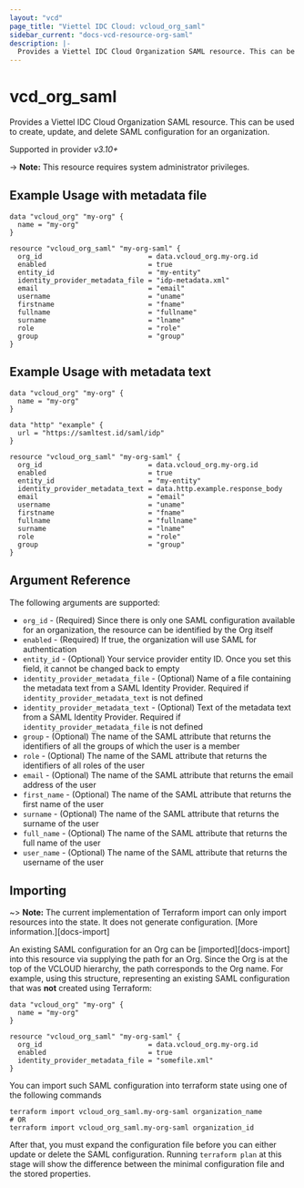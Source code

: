 ```yaml
---
layout: "vcd"
page_title: "Viettel IDC Cloud: vcloud_org_saml"
sidebar_current: "docs-vcd-resource-org-saml"
description: |-
  Provides a Viettel IDC Cloud Organization SAML resource. This can be used to create, delete, and update SAML configuration for an organization.
---
```


# vcd\_org\_saml

Provides a Viettel IDC Cloud Organization SAML resource. This can be used to create, update, and delete SAML configuration for an organization.

Supported in provider *v3.10+*

-> **Note:** This resource requires system administrator privileges.

## Example Usage with metadata file

```hcl
data "vcloud_org" "my-org" {
  name = "my-org"
}

resource "vcloud_org_saml" "my-org-saml" {
  org_id                          = data.vcloud_org.my-org.id
  enabled                         = true
  entity_id                       = "my-entity"
  identity_provider_metadata_file = "idp-metadata.xml"
  email                           = "email"
  username                        = "uname"
  firstname                       = "fname"
  fullname                        = "fullname"
  surname                         = "lname"
  role                            = "role"
  group                           = "group"
}
```

## Example Usage with metadata text

```hcl
data "vcloud_org" "my-org" {
  name = "my-org"
}

data "http" "example" {
  url = "https://samltest.id/saml/idp"
}

resource "vcloud_org_saml" "my-org-saml" {
  org_id                          = data.vcloud_org.my-org.id
  enabled                         = true
  entity_id                       = "my-entity"
  identity_provider_metadata_text = data.http.example.response_body
  email                           = "email"
  username                        = "uname"
  firstname                       = "fname"
  fullname                        = "fullname"
  surname                         = "lname"
  role                            = "role"
  group                           = "group"
}
```

## Argument Reference

The following arguments are supported:

* `org_id` - (Required) Since there is only one SAML configuration available for an organization, the resource can be identified by the Org itself
* `enabled` - (Required) If true, the organization will use SAML for authentication
* `entity_id` - (Optional) Your service provider entity ID. Once you set this field, it cannot be changed back to empty
* `identity_provider_metadata_file` - (Optional) Name of a file containing the metadata text from a SAML Identity Provider. Required if `identity_provider_metadata_text` is not defined
* `identity_provider_metadata_text` - (Optional) Text of the metadata text from a SAML Identity Provider. Required if `identity_provider_metadata_file` is not defined
* `group` - (Optional) The name of the SAML attribute that returns the identifiers of all the groups of which the user is a member
* `role` - (Optional) The name of the SAML attribute that returns the identifiers of all roles of the user
* `email` - (Optional) The name of the SAML attribute that returns the email address of the user
* `first_name` - (Optional) The name of the SAML attribute that returns the first name of the user
* `surname` - (Optional) The name of the SAML attribute that returns the surname of the user
* `full_name` - (Optional) The name of the SAML attribute that returns the full name of the user
* `user_name` - (Optional) The name of the SAML attribute that returns the username of the user

## Importing

~> **Note:** The current implementation of Terraform import can only import resources into the state. It does not generate
configuration. [More information.][docs-import]

An existing SAML configuration for an Org can be [imported][docs-import] into this resource via supplying the path for an Org. Since the Org is
at the top of the VCLOUD hierarchy, the path corresponds to the Org name.
For example, using this structure, representing an existing SAML configuration that was **not** created using Terraform:

```hcl
data "vcloud_org" "my-org" {
  name = "my-org"
}

resource "vcloud_org_saml" "my-org-saml" {
  org_id                          = data.vcloud_org.my-org.id
  enabled                         = true
  identity_provider_metadata_file = "somefile.xml"
}
```

You can import such SAML configuration into terraform state using one of the following commands

```
terraform import vcloud_org_saml.my-org-saml organization_name
# OR
terraform import vcloud_org_saml.my-org-saml organization_id
```

After that, you must expand the configuration file before you can either update or delete the SAML configuration. Running `terraform plan`
at this stage will show the difference between the minimal configuration file and the stored properties.
